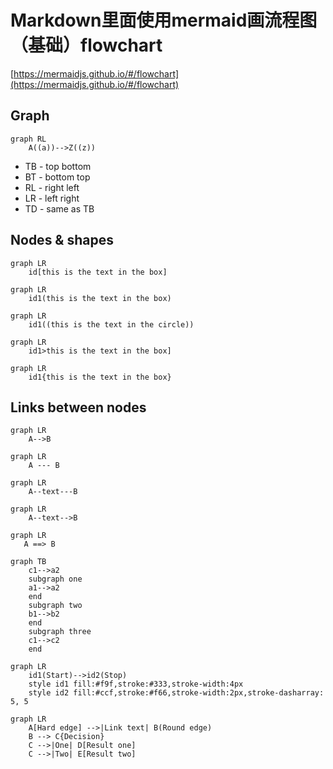# Markdown里面使用mermaid画流程图（基础）flowchart

[https://mermaidjs.github.io/#/flowchart](https://mermaidjs.github.io/#/flowchart)

## Graph

```mermaid
graph RL
	A((a))-->Z((z))
```

- TB - top bottom
- BT - bottom top
- RL - right left
- LR - left right
- TD - same as TB

## Nodes & shapes

```mermaid
graph LR
	id[this is the text in the box]
```

```mermaid
graph LR
	id1(this is the text in the box)
```

```mermaid
graph LR
	id1((this is the text in the circle))
```

```mermaid
graph LR
	id1>this is the text in the box]
```

```mermaid
graph LR
	id1{this is the text in the box}
```

## Links between nodes

```mermaid
graph LR
	A-->B
```

```mermaid
graph LR
	A --- B
```

```mermaid
graph LR
	A--text---B
```

```mermaid
graph LR
	A--text-->B
```

```mermaid
graph LR
   A ==> B
```

```mermaid
graph TB
    c1-->a2
    subgraph one 
    a1-->a2
    end
    subgraph two
    b1-->b2
    end
    subgraph three
    c1-->c2
    end
```

```mermaid
graph LR
    id1(Start)-->id2(Stop)
    style id1 fill:#f9f,stroke:#333,stroke-width:4px
    style id2 fill:#ccf,stroke:#f66,stroke-width:2px,stroke-dasharray: 5, 5
```

```mermaid
graph LR
    A[Hard edge] -->|Link text| B(Round edge)
    B --> C{Decision}
    C -->|One| D[Result one]
    C -->|Two| E[Result two]
```

